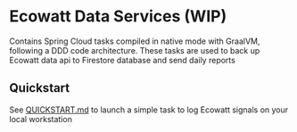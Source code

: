 # Ecowatt Data Services (WIP)

Contains Spring Cloud tasks compiled in native mode with GraalVM, following a DDD code architecture.
These tasks are used to back up Ecowatt data api to Firestore database and send daily reports

## Quickstart

See [QUICKSTART.md](QUICKSTART.md) to launch a simple task to log Ecowatt signals on your local
workstation
